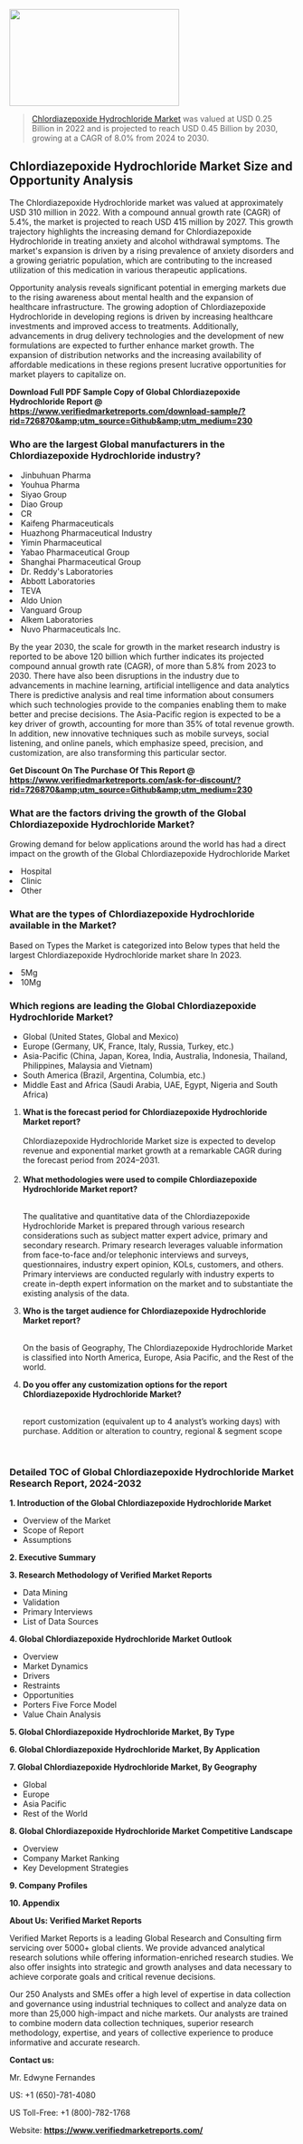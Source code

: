 <img src="https://ffe5etoiles.com/wp-content/uploads/2024/12/MST1-300x171.png" alt="" width="300" height="171" class="alignnone size-medium wp-image-20088" /><blockquote><p><p><a href="https://www.verifiedmarketreports.com/download-sample/?rid=726870&utm_source=Github&utm_medium=230" target="_blank">Chlordiazepoxide Hydrochloride Market</a> was valued at USD 0.25 Billion in 2022 and is projected to reach USD 0.45 Billion by 2030, growing at a CAGR of 8.0% from 2024 to 2030.</p></blockquote><p><h2>Chlordiazepoxide Hydrochloride Market Size and Opportunity Analysis</h2><p>The Chlordiazepoxide Hydrochloride market was valued at approximately USD 310 million in 2022. With a compound annual growth rate (CAGR) of 5.4%, the market is projected to reach USD 415 million by 2027. This growth trajectory highlights the increasing demand for Chlordiazepoxide Hydrochloride in treating anxiety and alcohol withdrawal symptoms. The market's expansion is driven by a rising prevalence of anxiety disorders and a growing geriatric population, which are contributing to the increased utilization of this medication in various therapeutic applications.</p><p>Opportunity analysis reveals significant potential in emerging markets due to the rising awareness about mental health and the expansion of healthcare infrastructure. The growing adoption of Chlordiazepoxide Hydrochloride in developing regions is driven by increasing healthcare investments and improved access to treatments. Additionally, advancements in drug delivery technologies and the development of new formulations are expected to further enhance market growth. The expansion of distribution networks and the increasing availability of affordable medications in these regions present lucrative opportunities for market players to capitalize on.</p></p><p class=""><strong>Download Full PDF Sample Copy of Global Chlordiazepoxide Hydrochloride Report @ <a href="https://www.verifiedmarketreports.com/download-sample/?rid=726870&amp;utm_source=Github&amp;utm_medium=230" target="_blank">https://www.verifiedmarketreports.com/download-sample/?rid=726870&amp;utm_source=Github&amp;utm_medium=230</a></strong></p><h3 id="" class="">Who are the largest Global manufacturers in the Chlordiazepoxide Hydrochloride industry?</h3><p><li>Jinbuhuan Pharma</li><li> Youhua Pharma</li><li> Siyao Group</li><li> Diao Group</li><li> CR</li><li> Kaifeng Pharmaceuticals</li><li> Huazhong Pharmaceutical Industry</li><li> Yimin Pharmaceutical</li><li> Yabao Pharmaceutical Group</li><li> Shanghai Pharmaceutical Group</li><li> Dr. Reddy's Laboratories</li><li> Abbott Laboratories</li><li> TEVA</li><li> Aldo Union</li><li> Vanguard Group</li><li> Alkem Laboratories</li><li> Nuvo Pharmaceuticals Inc.</li></p><div class=""><div class="" dir="" data-message-author-role="" data-message-id="" data-message-model-slug=""><div class=""><div class=""><div class=""><div class="" dir="" data-message-author-role="" data-message-id="" data-message-model-slug=""><div class=""><div class=""><p>By the year 2030, the scale for growth in the market research industry is reported to be above 120 billion which further indicates its projected compound annual growth rate (CAGR), of more than 5.8% from 2023 to 2030. There have also been disruptions in the industry due to advancements in machine learning, artificial intelligence and data analytics There is predictive analysis and real time information about consumers which such technologies provide to the companies enabling them to make better and precise decisions. The Asia-Pacific region is expected to be a key driver of growth, accounting for more than 35% of total revenue growth. In addition, new innovative techniques such as mobile surveys, social listening, and online panels, which emphasize speed, precision, and customization, are also transforming this particular sector.</p><p><strong>Get Discount On The Purchase Of This Report @&nbsp; <a href="https://www.verifiedmarketreports.com/ask-for-discount/?rid=726870&amp;utm_source=Github&amp;utm_medium=230" target="_blank">https://www.verifiedmarketreports.com/ask-for-discount/?rid=726870&amp;utm_source=Github&amp;utm_medium=230</a></strong></p></div></div></div></div></div></div></div></div><h3 id="" class="">What are the factors driving the growth of the Global Chlordiazepoxide Hydrochloride Market?</h3><p id="" class="">Growing demand for below applications around the world has had a direct impact on the growth of the Global Chlordiazepoxide Hydrochloride Market</p><p id="" class=""><li>Hospital</li><li> Clinic</li><li> Other</li></p><h3 id="" class="">What are the types of Chlordiazepoxide Hydrochloride available in the Market?</h3><p id="" class="">Based on Types the Market is categorized into Below types that held the largest Chlordiazepoxide Hydrochloride market share In 2023.</p><p id="" class=""><li>5Mg</li><li> 10Mg</li></p><h3 id="" class="">Which regions are leading the Global Chlordiazepoxide Hydrochloride Market?</h3><ul><li>Global (United States, Global and Mexico)</li><li>Europe (Germany, UK, France, Italy, Russia, Turkey, etc.)</li><li>Asia-Pacific (China, Japan, Korea, India, Australia, Indonesia, Thailand, Philippines, Malaysia and Vietnam)</li><li>South America (Brazil, Argentina, Columbia, etc.)</li><li>Middle East and Africa (Saudi Arabia, UAE, Egypt, Nigeria and South Africa)</li></ul><p><ol><li><strong>What is the forecast period for Chlordiazepoxide Hydrochloride Market report?<br /></strong><br /><span data-sheets-root="1" data-sheets-value="{&quot;1&quot;:2,&quot;2&quot;:&quot;XXXX size is expected to develop revenue and exponential market growth at a remarkable CAGR during the forecast period from 2024&ndash;2030.&quot;}" data-sheets-userformat="{&quot;2&quot;:12674,&quot;4&quot;:{&quot;1&quot;:2,&quot;2&quot;:16776960},&quot;10&quot;:2,&quot;11&quot;:0,&quot;15&quot;:&quot;Arial&quot;,&quot;16&quot;:12}">Chlordiazepoxide Hydrochloride Market size is expected to develop revenue and exponential market growth at a remarkable CAGR during the forecast period from 2024&ndash;2031.</span><br /><br /></li><li><strong>What methodologies were used to compile Chlordiazepoxide Hydrochloride Market report?<br /><br /></strong><p>The qualitative and quantitative data of the&nbsp;Chlordiazepoxide Hydrochloride Market is prepared through various research considerations such as subject matter expert advice, primary and secondary research. Primary research leverages valuable information from face-to-face and/or telephonic interviews and surveys, questionnaires, industry expert opinion, KOLs, customers, and others. Primary interviews are conducted regularly with industry experts to create in-depth expert information on the market and to substantiate the existing analysis of the data.&nbsp;</p></li><li><strong>Who is the target audience for Chlordiazepoxide Hydrochloride Market report?<br /><br /></strong><p>On the basis of Geography, The&nbsp;Chlordiazepoxide Hydrochloride Market is classified into North America, Europe, Asia Pacific, and the Rest of the world.</p></li><li><strong>Do you offer any customization options for the report Chlordiazepoxide Hydrochloride Market?<br /><br /></strong><p>report customization (equivalent up to 4 analyst&rsquo;s working days) with purchase. Addition or alteration to country, regional &amp; segment scope</p><p>&nbsp;</p></li></ol></p><h3 id="" class="">Detailed TOC of Global Chlordiazepoxide Hydrochloride Market Research Report, 2024-2032</h3><p id="" class=""><strong>1. Introduction of the Global Chlordiazepoxide Hydrochloride Market</strong></p><ul><li>Overview of the Market</li><li>Scope of Report</li><li>Assumptions</li></ul><p id="" class=""><strong>2. Executive Summary</strong></p><p id="" class=""><strong>3. Research Methodology of&nbsp;Verified Market Reports</strong></p><ul><li>Data Mining</li><li>Validation</li><li>Primary Interviews</li><li>List of Data Sources</li></ul><p id="" class=""><strong>4. Global Chlordiazepoxide Hydrochloride Market Outlook</strong></p><ul><li>Overview</li><li>Market Dynamics</li><li>Drivers</li><li>Restraints</li><li>Opportunities</li><li>Porters Five Force Model</li><li>Value Chain Analysis</li></ul><p id="" class=""><strong>5. Global Chlordiazepoxide Hydrochloride Market, By&nbsp;Type</strong></p><p id="" class=""><strong>6. Global Chlordiazepoxide Hydrochloride Market, By Application</strong></p><p id="" class=""><strong>7. Global Chlordiazepoxide Hydrochloride Market, By Geography</strong></p><ul><li>Global</li><li>Europe</li><li>Asia Pacific</li><li>Rest of the World</li></ul><p id="" class=""><strong>8. Global Chlordiazepoxide Hydrochloride Market Competitive Landscape</strong></p><ul><li>Overview</li><li>Company Market Ranking</li><li>Key Development Strategies</li></ul><p id="" class=""><strong>9. Company Profiles</strong></p><p id="" class=""><strong>10. Appendix</strong></p><p id="" class=""><strong>About Us: Verified Market Reports</strong></p><p id="" class="">Verified Market Reports is a leading Global Research and Consulting firm servicing over 5000+ global clients. We provide advanced analytical research solutions while offering information-enriched research studies. We also offer insights into strategic and growth analyses and data necessary to achieve corporate goals and critical revenue decisions.</p><p id="" class="">Our 250 Analysts and SMEs offer a high level of expertise in data collection and governance using industrial techniques to collect and analyze data on more than 25,000 high-impact and niche markets. Our analysts are trained to combine modern data collection techniques, superior research methodology, expertise, and years of collective experience to produce informative and accurate research.</p><p id="" class=""><strong>Contact us:</strong></p><p id="" class="">Mr. Edwyne Fernandes</p><p id="" class="">US: +1 (650)-781-4080</p><p id="" class="">US Toll-Free: +1 (800)-782-1768</p><p id="" class="">Website: <a target="" data-test-app-aware-link=""><strong>https://www.verifiedmarketreports.com/</strong></a></p>
